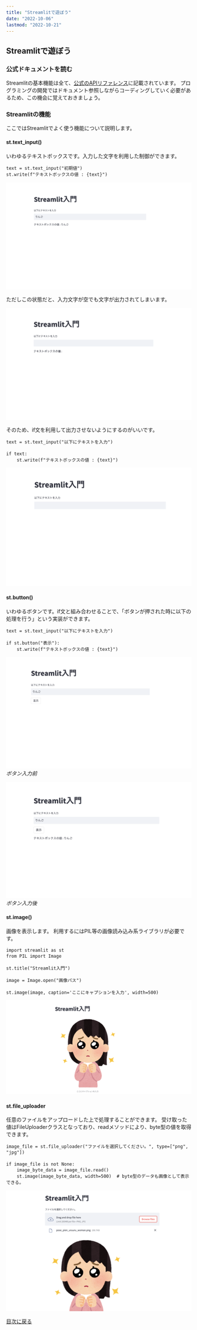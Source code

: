 ```yaml
---
title: "Streamlitで遊ぼう"
date: "2022-10-06"
lastmod: "2022-10-21"
---
```


## Streamlitで遊ぼう 

### 公式ドキュメントを読む
Streamlitの基本機能は全て、[公式のAPIリファレンス](https://docs.streamlit.io/library/api-reference)に記載されています。
プログラミングの開発ではドキュメント参照しながらコーディングしていく必要があるため、この機会に覚えておきましょう。

### Streamlitの機能
ここではStreamlitでよく使う機能について説明します。
#### st.text_input()
いわゆるテキストボックスです。入力した文字を利用した制御ができます。

```
text = st.text_input("初期値")
st.write(f"テキストボックスの値 : {text}")
```

![出力結果](./images/text_input.png) 

ただしこの状態だと、入力文字が空でも文字が出力されてしまいます。

![出力結果](./images/text_input_failed.png) 

そのため、if文を利用して出力させないようにするのがいいです。

```
text = st.text_input("以下にテキストを入力")

if text:
    st.write(f"テキストボックスの値 : {text}")
```

![出力結果](./images/text_input_if.png) 

#### st.button()
いわゆるボタンです。if文と組み合わせることで、「ボタンが押された時に以下の処理を行う」という実装ができます。

```
text = st.text_input("以下にテキストを入力")

if st.button("表示"):
    st.write(f"テキストボックスの値 : {text}")
```

![出力結果](./images/button.png) 
*ボタン入力前*

![出力結果](./images/button_pushed.png) 
*ボタン入力後*

#### st.image()
画像を表示します。 利用するにはPIL等の画像読み込み系ライブラリが必要です。

```
import streamlit as st
from PIL import Image

st.title("Streamlit入門")

image = Image.open("画像パス")

st.image(image, caption='ここにキャプションを入力', width=500)
```

![出力結果](./images/st_image.png)

#### st.file_uploader
任意のファイルをアップロードした上で処理することができます。
受け取った値はFileUploaderクラスとなっており、readメソッドにより、byte型の値を取得できます。

```
image_file = st.file_uploader("ファイルを選択してください。", type=["png", "jpg"])

if image_file is not None:
    image_byte_data = image_file.read()
    st.image(image_byte_data, width=500)  # byte型のデータも画像として表示できる。
```

![出力結果](./images/st_upload_file.png)



[目次に戻る](./index.md)